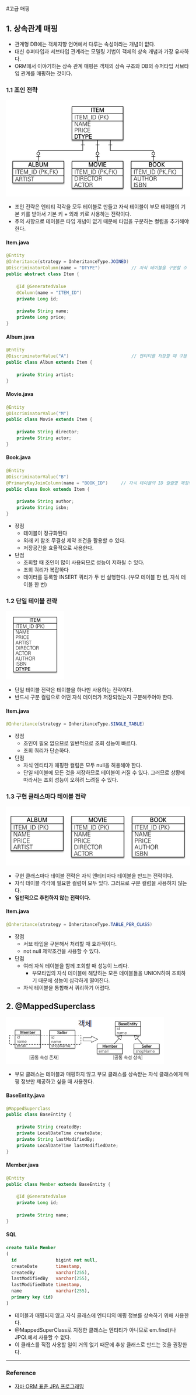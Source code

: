#고급 매핑


## 1. 상속관계 매핑
- 관계형 DB에는 객체지향 언어에서 다루는 속성이라는 개념이 없다.
- 대신 슈퍼타입과 서브타입 관계라는 모델링 기법이 객체의 상속 개념과 가장 유사하다.
- ORM에서 이야기하는 상속 관계 매핑은 객체의 상속 구조와 DB의 슈퍼타입 서브타입 관계를 매핑하는 것이다.

### 1.1 조인 전략
![joined-strategy](./img/joined-strategy.png)
- 조인 전략은 엔티티 각각을 모두 테이블로 만들고 자식 테이블이 부모 테이블의 기본 키를 받아서 기본 키 + 외래 키로 사용하는 전략이다.
- 주의 사항으로 테이블은 타입 개념이 없기 때문에 타입을 구분하는 컬럼을 추가해야 한다.

#### Item.java
```java
@Entity
@Inheritance(strategy = InheritanceType.JOINED)
@DiscriminatorColumn(name = "DTYPE")            // 자식 테이블을 구분할 수 있는 구분 컬럼 지정
public abstract class Item {

    @Id @GeneratedValue
    @Column(name = "ITEM_ID")
    private Long id;
    
    private String name;
    private Long price;
}
```

#### Album.java
```java
@Entity
@DiscriminatorValue("A")                        // 엔티티를 저장할 때 구분 컬럼에 입력할 값 지정
public class Album extends Item {

    private String artist;
}
```

#### Movie.java
```java
@Entity
@DiscriminatorValue("M")
public class Movie extends Item {

    private String director;
    private String actor;
}
```

#### Book.java
```java
@Entity
@DiscriminatorValue("B")
@PrimaryKeyJoinColumn(name = "BOOK_ID")     // 자식 테이블의 ID 컬럼명 재정의
public class Book extends Item {

    private String author;
    private String isbn;
}
```

- 장점
    - 테이블이 정규화된다
    - 외래 키 참조 무결성 제약 조건을 활용할 수 있다.
    - 저장공간을 효율적으로 사용한다.
- 단점
    - 조회할 때 조인이 많이 사용되므로 성능이 저하될 수 있다.
    - 조회 쿼리가 복잡하다
    - 데이터를 등록할 INSERT 쿼리가 두 번 실행한다. (부모 테이블 한 번, 자식 테이블 한 번)
    
### 1.2 단일 테이블 전략
![single-table-strategy](./img/single-table-strategy.png)
- 단일 테이블 전략은 테이블을 하나만 사용하는 전략이다.
- 반드시 구분 컬럼으로 어떤 자식 데이터가 저장되었는지 구분해주어야 한다.

#### Item.java
```java
@Inheritance(strategy = InheritanceType.SINGLE_TABLE)
```

- 장점
    - 조인이 필요 없으므로 일반적으로 조회 성능이 빠르다.
    - 조회 쿼리가 단순하다.
- 단점
    - 자식 엔티티가 매핑한 컬럼은 모두 null을 허용해야 한다.
    - 단일 테이블에 모든 것을 저장하므로 테이블이 커질 수 있다. 그러므로 상황에 따라서는 조회 성능이 오히려 느려질 수 있다.
    
### 1.3 구현 클래스마다 테이블 전략
![table-per-concrete-class-strategy](./img/table-per-concrete-class-strategy.png)
- 구현 클래스마다 테이블 전략은 자식 엔티티마다 테이블을 만드는 전략이다.
- 자식 테이블 각각에 필요한 컬럼이 모두 있다. 그러므로 구분 컬럼을 사용하지 않는다.
- **일반적으로 추천하지 않는 전략이다.**

#### Item.java
```java
@Inheritance(strategy = InheritanceType.TABLE_PER_CLASS)
```

- 장점
    - 서브 타입을 구분해서 처리할 때 효과적이다.
    - not null 제약조건을 사용할 수 있다.
- 단점    
    - 여러 자식 테이블을 함께 조회할 때 성능이 느리다.
      - 부모타입의 자식 테이블에 해당하는 모든 테이블들을 UNION하여 조회하기 때문에 성능이 심각하게 떨어진다.
    - 자식 테이블을 통합해서 쿼리하기 어렵다.


## 2. @MappedSuperclass
![mappedSuperclass-description](./img/mappedSuperclass-description.png)
- 부모 클래스는 테이블과 매핑하지 않고 부모 클래스를 상속받는 자식 클래스에게 매핑 정보만 제공하고 싶을 때 사용한다.

#### BaseEntity.java
```java
@MappedSuperclass
public class BaseEntity {

    private String createdBy;
    private LocalDateTime createDate;
    private String lastModifiedBy;
    private LocalDateTime lastModifiedDate;
}
```

#### Member.java
```java
@Entity
public class Member extends BaseEntity {
    
    @Id @GeneratedValue
    private Long id;
    
    private String name;
}
```

#### SQL
```sql
create table Member
(
  id               bigint not null,
  createDate       timestamp,
  createdBy        varchar(255),
  lastModifiedBy   varchar(255),
  lastModifiedDate timestamp,
  name             varchar(255),
  primary key (id)
)
```

- 테이블과 매핑되지 않고 자식 클래스에 엔티티의 매핑 정보를 상속하기 위해 사용한다.
- @MappedSuperClass로 지정한 클래스는 엔티티가 아니므로 em.find()나 JPQL에서 사용할 수 없다.
- 이 클래스를 직접 사용할 일이 거의 없기 때문에 추상 클래스로 만드는 것을 권장한다.

---
### Reference
- [자바 ORM 표준 JPA 프로그래밍](https://www.inflearn.com/course/ORM-JPA-Basic)